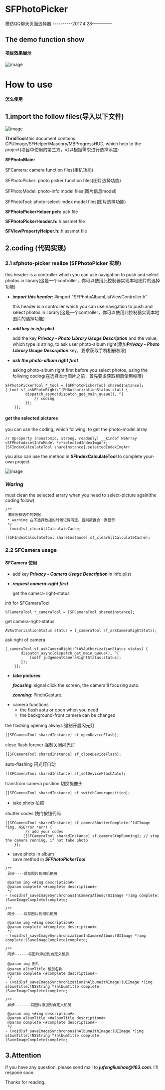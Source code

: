 # SFPhotoPicker
模仿QQ聊天页面选择器
----------2017.4.28----------
<h2>The demo function show</h2>
<h4>项目效果展示</h4>

![image](https://github.com/jufengliushao/SFPhotoPicker/blob/master/screen-pict/result-2.gif)

<h1>How to use</h1>
<h4>怎么使用</h4>
<h2>1.import the follow files(导入以下文件)</h2>

![image](https://github.com/jufengliushao/SFPhotoPicker/blob/master/screen-pict/code-list.png)

<p><b>ThridTool:</b>this document contains GPUImage/SFHelper/Masonry/MBProgressHUD, which help to the project(项目中使用的第三方，可以根据需求进行选择添加)</p>
<p><b>SFPhotoMain:</b></p>
<p>SFCamera: camera function files(相机功能)</p>
<p>SFPhotoPicker: photo picker function files(图片选择功能)</p>
<p>SFPhotoModel: photo-info model files(图片信息model)</p>
<p>SFPhotoTool: photo-select-index model files(图片选择功能)</p>
<p><b>SFPhotoPickerHelper.pch:</b>.pch file</p>
<p><b>SFPhotoPickerHeader.h:</b>.h assmet file</p>
<p><b>SFViewPropertyHelper.h:</b>.h assmet file</p>

<h2>2.coding (代码实现)</h2>
<h3>2.1 sfphoto-picker realize (SFPhotoPicker 实现)</h3>

<p>this header is a controller which you can use navigation to push and select photos in library(这是一个controller，你可以使用此控制器实现本地图片的选择功能)</p>
<ul>
<li><p><b><i>import this header: </i></b>#import "SFPhotoAlbumListViewController.h"</p></li>
<dt>this header is a controller which you can use navigation to push and select photos in library(这是一个controller，你可以使用此控制器实现本地图片的选择功能)</dt>
<li><p><b><i>add key in info.plist</i></b></p></li>
<dt>add the key <i><b>Privacy - Photo Library Usage Description</b></i> and the value, which type is string, to ask user photo-album right(添加<i><b>Privacy - Photo Library Usage Description</b></i> key，要求获取手机相册权限)</dt>
<li><p><b><i>ask the photo-album right first</i></b></p></li>
<dt>asking photo-album right first before you select photos, using the follwing coding(在选择本地图片之前，首先要求获取相册使用权限)
</dt>
</ul>

```objc
SFPhotoPickerTool *_tool = [SFPhotoPickerTool sharedInstance];
[_tool sf_askPhotoRight:^(PHAuthorizationStatus stat) {
         dispatch_async(dispatch_get_main_queue(), ^{
             // coding
         });
    }];
```
<h4>get the selected pictures</h4>
<p>you can use the coding, which follwing, to get the photo-model array</p>

```objc
// @property (nonatomic, strong, readonly) __kindof NSArray <SFPhotoAssetInfoModel *>*selectedIndexImgArr;
[SFIndexCalculateTool shareInstance].selectedIndexImgArr
```

<p>you also can use the method in <b><i></i>SFIndexCalculateTool</b> to complete your-own project</p>

![image](https://github.com/jufengliushao/SFPhotoPicker/blob/master/screen-pict/des-photoGet-2.png)

<h3><i>Waring</i></h3><p>must clean the selected arrary when you need to select-picture again(the coding follow)</p>

```objc
/**
 清除所有选中的数据
 * warning 在不选择数据的时候记得清空，否则数据会一直显示
 */
- (void)sf_clearAllCalculateCache;
```

```objc
[[SFIndexCalculateTool shareInstance] sf_clearAllCalculateCache];
```

<h3>2.2 SFCamera usage</h3>
<h4>SFCamera 使用</h4>
<ul>
<li><p>add key<b><i> Privacy - Camera Usage Description </i></b>in info.plist</p></li>
<li><p><b><i>request camera-right first</i></b></p></li>
<dt><p>get the camera-right-status</p></dt>
</ul>
init for SFCameraTool

```objc
SFCameraTool *_cameraTool = [SFCameraTool sharedInstance];
```

get camera-right-status

```objc
AVAuthorizationStatus status = [_cameraTool sf_askCameraRightStuts];
```
ask right of camera

```objc
[_cameraTool sf_askCameraRight:^(AVAuthorizationStatus status) {
       dispatch_async(dispatch_get_main_queue(), ^{
           [self judgementCameraRightStatus:status];
       });
    }];
```

<ul>
<li><b>take pictures</b></li>
<dt>
<p><b><i>focusing</i></b>: signal click the screen, the camera'll focusing auto.</p>
<p><b><i>zooming</i></b>: PinchGesture.</p>
</dt>
<li>camera functions
<ul>
<li>the flash aotu or open when you need</li>
<li>the background-front camera can be changed</li>
</ul>
</li>
</ul>

the flashing opening always 强制开启闪光灯

```objc
[[SFCameraTool sharedInstance] sf_openDeviceFlash];
```

close flash forever 强制关闭闪光灯

```objc
[[SFCameraTool sharedInstance] sf_closeDeviceFlash];
```

auto-flashing 闪光灯自动

```objc
[[SFCameraTool sharedInstance] sf_setDeviceFlashAuto];
```

transfrom camera position 切换摄像头

```objc
[[SFCameraTool sharedInstance] sf_switchCameraposition];
```

<ul>
<li>take phots 拍照</li>
</ul>

shutter codes 快门按钮代码

```objc
[[SFCameraTool sharedInstance] sf_cameraShutterComplete:^(UIImage *img, NSError *err) {
         // add your codes
        [[SFCameraTool sharedInstance] sf_cameraStopRunning]; // stop the camera running, if not take photo
    }];
```

<ul>
<li>save photo in album</li>
<dt>save method in <b><i>SFPhotoPickerTool</i></b></dt>
</ul>

```objc
/**
 异步----保存照片到相机相册

 @param img <#img description#>
 @param complete <#complete description#>
 */
- (void)sf_saveImageSynchronousInCameraAlbum:(UIImage *)img complete:(SaveImageComplete)complete;

/**
 同步----保存图片到相机相册

 @param img <#img description#>
 @param complete <#complete description#>
 */
- (void)sf_saveImageSynchronizationInCamareAlbum:(UIImage *)img complete:(SaveImageComplete)complete;

/**
 同步------将图片添加到自定义相册

 @param img 图片
 @param albumTitle 相册名称
 @param complete <#complete description#>
 */
- (void)sf_saveImageSynchronizationInAlbumWithImage:(UIImage *)img albumTitle:(NSString *)albumTitle complete:(SaveImageComplete)complete;

/**
 异步-------将图片添加到自定义相册

 @param img <#img description#>
 @param albumTitle <#albumTitle description#>
 @param complete <#complete description#>
 */
- (void)sf_saveImageSynchronousInAlbumWithImage:(UIImage *)img albumTitle:(NSString *)albumTitle complete:(SaveImageComplete)complete;
```

<h2>3.Attention</h2>
<p>If you have any question, please send mail to <b><i>jufengliushao@163.com</i></b>. I'll respone soon.</p>
<p>Thanks for reading.</p>
